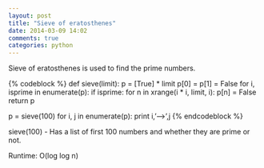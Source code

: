 ```yaml
---
layout: post
title: "Sieve of eratosthenes"
date: 2014-03-09 14:02
comments: true
categories: python
---
```


Sieve of eratosthenes is used to find the prime numbers.

{% codeblock %}
def sieve(limit):
    p = [True] * limit
    p[0] = p[1] = False
    for i, isprime in enumerate(p):
        if isprime:
            for n in xrange(i * i, limit, i):
                p[n] = False
    return p

p = sieve(100)
for i, j in enumerate(p):
    print i,’—>’,j
{% endcodeblock %}

sieve(100) - Has a list of first 100 numbers and whether they are prime or not.

Runtime: O(log log n)